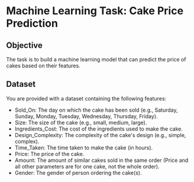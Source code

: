 # Machine Learning Task: Cake Price Prediction

## Objective

The task is to build a machine learning model that can predict the price of cakes based on their features.

## Dataset

You are provided with a dataset containing the following features:

- Sold_On: The day on which the cake has been sold (e.g., Saturday, Sunday, Monday, Tuesday, Wednesday, Thursday, Friday).
- Size: The size of the cake (e.g., small, medium, large).
- Ingredients_Cost: The cost of the ingredients used to make the cake.
- Design_Complexity: The complexity of the cake's design (e.g., simple, complex).
- Time_Taken: The time taken to make the cake (in hours).
- Price: The price of the cake.
- Amount: The amount of similar cakes sold in the same order (Price and all other parameters are for one cake, not the whole order).
- Gender: The gender of person ordering the cake(s).
